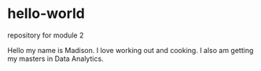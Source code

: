 # hello-world
repository for module 2

Hello my name is Madison. 
I love working out and cooking. I also am getting my masters in Data Analytics. 
